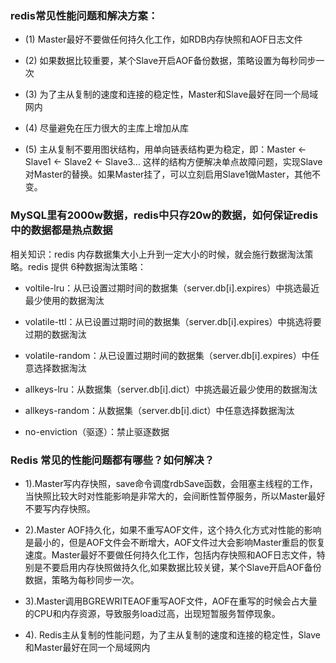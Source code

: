 ### redis常见性能问题和解决方案：

+ (1) Master最好不要做任何持久化工作，如RDB内存快照和AOF日志文件

+ (2) 如果数据比较重要，某个Slave开启AOF备份数据，策略设置为每秒同步一次

+ (3) 为了主从复制的速度和连接的稳定性，Master和Slave最好在同一个局域网内

+ (4) 尽量避免在压力很大的主库上增加从库

+ (5) 主从复制不要用图状结构，用单向链表结构更为稳定，即：Master <- Slave1 <- Slave2 <- Slave3… 这样的结构方便解决单点故障问题，实现Slave对Master的替换。如果Master挂了，可以立刻启用Slave1做Master，其他不变。

### MySQL里有2000w数据，redis中只存20w的数据，如何保证redis中的数据都是热点数据

 相关知识：redis 内存数据集大小上升到一定大小的时候，就会施行数据淘汰策略。redis 提供 6种数据淘汰策略：

+ voltile-lru：从已设置过期时间的数据集（server.db[i].expires）中挑选最近最少使用的数据淘汰

+ volatile-ttl：从已设置过期时间的数据集（server.db[i].expires）中挑选将要过期的数据淘汰

+ volatile-random：从已设置过期时间的数据集（server.db[i].expires）中任意选择数据淘汰

+ allkeys-lru：从数据集（server.db[i].dict）中挑选最近最少使用的数据淘汰

+ allkeys-random：从数据集（server.db[i].dict）中任意选择数据淘汰

+ no-enviction（驱逐）：禁止驱逐数据



### Redis 常见的性能问题都有哪些？如何解决？



+ 1).Master写内存快照，save命令调度rdbSave函数，会阻塞主线程的工作，当快照比较大时对性能影响是非常大的，会间断性暂停服务，所以Master最好不要写内存快照。

+ 2).Master AOF持久化，如果不重写AOF文件，这个持久化方式对性能的影响是最小的，但是AOF文件会不断增大，AOF文件过大会影响Master重启的恢复速度。Master最好不要做任何持久化工作，包括内存快照和AOF日志文件，特别是不要启用内存快照做持久化,如果数据比较关键，某个Slave开启AOF备份数据，策略为每秒同步一次。

+ 3).Master调用BGREWRITEAOF重写AOF文件，AOF在重写的时候会占大量的CPU和内存资源，导致服务load过高，出现短暂服务暂停现象。

+ 4). Redis主从复制的性能问题，为了主从复制的速度和连接的稳定性，Slave和Master最好在同一个局域网内
